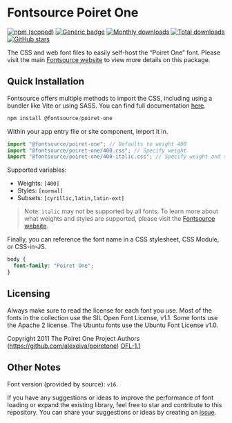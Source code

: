# Fontsource Poiret One

[![npm (scoped)](https://img.shields.io/npm/v/@fontsource/poiret-one?color=brightgreen)](https://www.npmjs.com/package/@fontsource/poiret-one) [![Generic badge](https://img.shields.io/badge/fontsource-passing-brightgreen)](https://github.com/fontsource/fontsource) [![Monthly downloads](https://badgen.net/npm/dm/@fontsource/poiret-one)](https://github.com/fontsource/fontsource) [![Total downloads](https://badgen.net/npm/dt/@fontsource/poiret-one)](https://github.com/fontsource/fontsource) [![GitHub stars](https://img.shields.io/github/stars/fontsource/fontsource.svg?style=social&label=Star)](https://github.com/fontsource/fontsource/stargazers)

The CSS and web font files to easily self-host the “Poiret One” font. Please visit the main [Fontsource website](https://fontsource.org/fonts/poiret-one) to view more details on this package.

## Quick Installation

Fontsource offers multiple methods to import the CSS, including using a bundler like Vite or using SASS. You can find full documentation [here](https://fontsource.org/docs/getting-started/introduction).

```javascript
npm install @fontsource/poiret-one
```

Within your app entry file or site component, import it in.

```javascript
import "@fontsource/poiret-one"; // Defaults to weight 400
import "@fontsource/poiret-one/400.css"; // Specify weight
import "@fontsource/poiret-one/400-italic.css"; // Specify weight and style
```

Supported variables:
- Weights: `[400]`
- Styles: `[normal]`
- Subsets: `[cyrillic,latin,latin-ext]`

> Note: `italic` may not be supported by all fonts. To learn more about what weights and styles are supported, please visit the [Fontsource website](https://fontsource.org/fonts/poiret-one).

Finally, you can reference the font name in a CSS stylesheet, CSS Module, or CSS-in-JS.

```css
body {
  font-family: "Poiret One";
}
```

## Licensing
Always make sure to read the license for each font you use. Most of the fonts in the collection use the SIL Open Font License, v1.1. Some fonts use the Apache 2 license. The Ubuntu fonts use the Ubuntu Font License v1.0.

Copyright 2011 The Poiret One Project Authors (https://github.com/alexeiva/poiretone)
[OFL-1.1](http://scripts.sil.org/OFL)

## Other Notes
Font version (provided by source): `v16`.

If you have any suggestions or ideas to improve the performance of font loading or expand the existing library, feel free to star and contribute to this repository. You can share your suggestions or ideas by creating an [issue](https://github.com/fontsource/fontsource/issues).